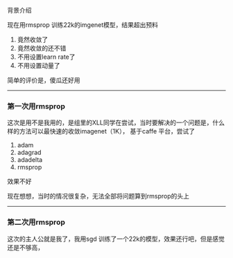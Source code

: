 背景介绍

现在用rmsprop 训练22k的imgenet模型，结果超出预料

1. 竟然收敛了
2. 竟然收敛的还不错
3. 不用设置learn rate了
4. 不用设置动量了

简单的评价是，傻瓜还好用

---

### 第一次用rmsprop

这次是用不是我用的，是组里的XLL同学在尝试，当时要解决的一个问题是，什么样的方法可以最快速的收敛imagenet（1K）， 基于caffe 平台，尝试了

1. adam
2. adagrad
3. adadelta
4. rmsprop

效果不好

现在想想，当时的情况很复杂，无法全部将问题算到rmsprop的头上

----

### 第二次用rmsprop

这次的主人公就是我了，我用sgd 训练了一个22k的模型，效果还行吧，但是感觉还是不够高，

